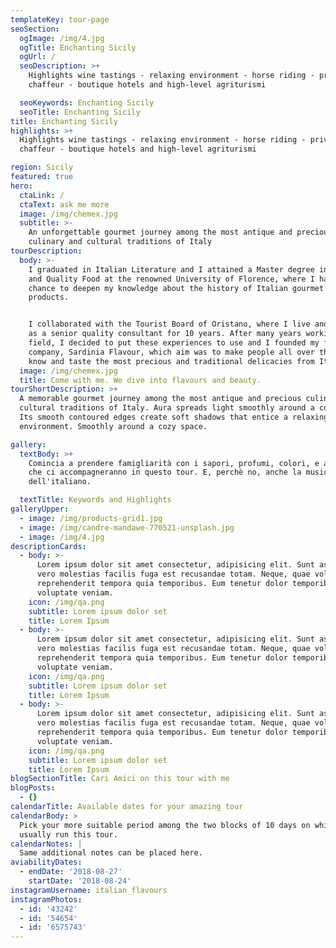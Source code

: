 ```yaml
---
templateKey: tour-page
seoSection:
  ogImage: /img/4.jpg
  ogTitle: Enchanting Sicily
  ogUrl: /
  seoDescription: >+
    Highlights wine tastings - relaxing environment - horse riding - private
    chaffeur - boutique hotels and high-level agriturismi

  seoKeywords: Enchanting Sicily
  seoTitle: Enchanting Sicily
title: Enchanting Sicily
highlights: >+
  Highlights wine tastings - relaxing environment - horse riding - private
  chaffeur - boutique hotels and high-level agriturismi

region: Sicily
featured: true
hero:
  ctaLink: /
  ctaText: ask me more
  image: /img/chemex.jpg
  subtitle: >-
    An unforgettable gourmet journey among the most antique and precious
    culinary and cultural traditions of Italy
tourDescription:
  body: >-
    I graduated in Italian Literature and I attained a Master degree in Gourmet
    and Quality Food at the renowned University of Florence, where I had the
    chance to deepen my knowledge about the history of Italian gourmet culture
    products. 


    I collaborated with the Tourist Board of Oristano, where I live and I worked
    as a senior quality consultant for 10 years. After many years working in the
    field, I decided to put these experiences to use and I founded my first own
    company, Sardinia Flavour, which aim was to make people all over the world
    know and taste the most precious and traditional delicacies from Italy.
  image: /img/chemex.jpg
  title: Come with me. We dive into flavours and beauty.
tourShortDescription: >+
  A memorable gourmet journey among the most antique and precious culinary and
  cultural traditions of Italy. Aura spreads light smoothly around a cozy space.
  Its smooth contoured edges create soft shadows that entice a relaxing
  environment. Smoothly around a cozy space.

gallery:
  textBody: >+
    Comincia a prendere famigliarità con i sapori, profumi, colori, e attività
    che ci accompagneranno in questo tour. E, perchè no, anche la musicalità
    dell'italiano.

  textTitle: Keywords and Highlights
galleryUpper:
  - image: /img/products-grid1.jpg
  - image: /img/candre-mandawe-770521-unsplash.jpg
  - image: /img/4.jpg
descriptionCards:
  - body: >-
      Lorem ipsum dolor sit amet consectetur, adipisicing elit. Sunt asperiores,
      vero molestias facilis fuga est recusandae totam. Neque, quae voluptatibus
      reprehenderit tempora quia temporibus. Eum tenetur dolor temporibus
      voluptate veniam.
    icon: /img/qa.png
    subtitle: Lorem ipsum dolor set
    title: Lorem Ipsum
  - body: >-
      Lorem ipsum dolor sit amet consectetur, adipisicing elit. Sunt asperiores,
      vero molestias facilis fuga est recusandae totam. Neque, quae voluptatibus
      reprehenderit tempora quia temporibus. Eum tenetur dolor temporibus
      voluptate veniam.
    icon: /img/qa.png
    subtitle: Lorem ipsum dolor set
    title: Lorem Ipsum
  - body: >-
      Lorem ipsum dolor sit amet consectetur, adipisicing elit. Sunt asperiores,
      vero molestias facilis fuga est recusandae totam. Neque, quae voluptatibus
      reprehenderit tempora quia temporibus. Eum tenetur dolor temporibus
      voluptate veniam.
    icon: /img/qa.png
    subtitle: Lorem ipsum dolor set
    title: Lorem Ipsum
blogSectionTitle: Cari Amici on this tour with me
blogPosts:
  - {}
calendarTitle: Available dates for your amazing tour
calendarBody: >
  Pick your more suitable period among the two blocks of 10 days on which I
  usually run this tour.
calendarNotes: |
  Same additional notes can be placed here.
aviabilityDates:
  - endDate: '2018-08-27'
    startDate: '2018-08-24'
instagramUsername: italian_flavours
instagramPhotos:
  - id: '43242'
  - id: '54654'
  - id: '6575743'
---
```


